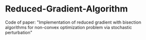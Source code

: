 # Reduced-Gradient-Algorithm
Code of paper: "Implementation of reduced gradient with bisection algorithms for non-convex optimization problem via stochastic perturbation"
